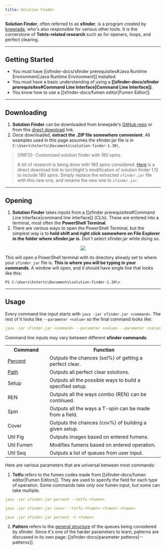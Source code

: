 ```yaml
---
title: Solution Finder
---
```

**Solution Finder**, often referred to as **sfinder**, is a program created by [knewjade](https://gitdub.com/knewjade), who's also responsible for various other tools. It is the cornerstone of **Tetris-related research** such as for openers, loops, and perfect clearing.
___
## Getting Started
- You must have [[sfinder-docs/sfinder prerequisites#Java Runtime Environment|Java Runtime Environment]] installed.
- You must have a basic understanding of using a **[[sfinder-docs/sfinder prerequisites#Command Line Interface|Command Line Interface]]**.
- You know how to use a [[sfinder-docs/fumen editor|Fumen Editor]].
___
## Downloading
1. **Solution Finder** can be downloaded from knewjade's [GitHub repo](https://github.com/knewjade/solution-finder) or from this [direct download](https://github.com/knewjade/solution-finder/releases/download/v1.30/solution-finder-1.30.zip) link.
2. Once downloaded, **extract the .ZIP file somewhere convenient**. All examples used in this page assumes the sfinder.jar file is in `C:\Users\hsterts\Documents\solution-finder-1.30\`.
>[!INFO]- Customized solution finder with 180 spins.
>
>A lot of research is being done with 180 spins considered. [Here](https://cdn.discordapp.com/attachments/569730931544293395/943898698289672232/sfinder-1.12-jstris180.jar) is a direct download link to torchlight's modification of solution finder 1.12 to include 180 spins. Simply replace the extracted `sfinder.jar` file with this new one, and rename the new one to `sfinder.jar`.

___
## Opening
1. **Solution Finder** takes inputs from a [[sfinder prerequisites#Command Line Interface|command line interface]] (*CLIs*). These are entered into a terminal, most often the **PowerShell Terminal**.
2. There are various ways to open the PowerShell Terminal, but the simplest way is to **hold shift and right click somewhere on File Explorer in the folder where sfinder.jar is**. Don't select sfinder.jar while doing so.
<center><img src = "https://i.imgur.com/XsL6WnV.png"></center>

This will open a PowerShell terminal with its directory already set to where your `sfinder.jar` file is. **This is where you will be typing in your commands**. A window will open, and it should have single line that looks like this:
```
PS C:\Users\hsterts\Documents\solution-finder-1.30\>
```
___
## Usage
Every command line input starts with `java -jar sfinder.jar <command>`. The rest of it looks like `--parameter <value>` so the final command looks like:
```YAML {title="SFinder CLI Structure"}
java -jar sfinder.jar <command> --parameter <value> --parameter <value>
```

Command line inputs may vary between different **sfinder commands**:
<center><table width="80%">
	<tr>
		<th width="120px">Command</th>
		<th>Function</th>
	</tr>
	<tr>
		<td><a href="https://hsterts.github.io/h-docs/sfinder-docs/sfinder-percent/">Percent</a></td>
		<td>Outputs the chances (sol%) of getting a perfect clear.</td>
	</tr>
	<tr>
		<td><a href="https://hsterts.github.io/h-docs/sfinder-docs/sfinder-path/">Path</a></td>
		<td>Outputs all perfect clear solutions.</td>
	</tr>
	<tr>
		<td>Setup</td>
		<td>Outputs all the possible ways to build a specified setup.</td>
	</tr>
	<tr>
		<td>REN</td>
		<td>Outputs all the ways combo (REN) can be continued.</td>
	</tr>
	<tr>
		<td>Spin</td>
		<td>Outputs all the ways a T-spin can be made from a field.</td>
	</tr>
	<tr>
		<td>Cover</td>
		<td>Outputs the chances (cov%) of building a given setup.</td>
	</tr>
	<tr>
		<td>Util Fig</td>
		<td>Outputs images based on entered fumens.</td>
	</tr>
	<tr>
		<td>Util Fumen</td>
		<td>Modifies fumens based on entered operation.</td>
	</tr>
	<tr>
		<td>Util Seq</td>
		<td>Outputs a list of queues from user input.</td>
	</tr>
</table></center>

Here are various parameters that are universal between most commands:
1. **Tetfu** refers to the fumen codes made from [[sfinder-docs/fumen editor|Fumen Editors]]. They are used to specify the field for each type of operation. Some commands take *only one* fumen input, but some can take multiple.

```yaml {title="Single Fumen Input"}
java -jar sfinder.jar percent --tetfu <fumen>
```
```yaml {title="Multiple Fumen Inputs"}
java -jar sfinder.jar cover --tetfu <fumen> <fumen> <fumen>
```
```yaml {title="Shorthand for Tetfu"}
java -jar sfinder.jar percent -t <fumen>
```

2. **Pattern** refers to the <u>general structure</u> of the queues being considered by sfinder. Since it's one of the harder parameters to learn, patterns are discussed in its own page: [[sfinder-docs/parameter patterns|--patterns]].